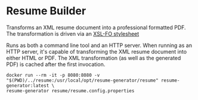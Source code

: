 Resume Builder
==============

Transforms an XML resume document into a professional formatted PDF.
The transformation is driven via an [XSL-FO stylesheet][1]

Runs as both a command line tool and an HTTP server.
When running as an HTTP server, it's capable of transforming the XML resume document into either HTML or PDF.
The XML transformation (as well as the generated PDF) is cached after the first invocation.

[1]: http://xmlgraphics.apache.org/fop/fo.html

```
docker run --rm -it -p 8080:8080 -v "$(PWD)/../resume:/usr/local/opt/resume-generator/resume" resume-generator:latest \
resume-generator resume/resume.config.properties
```
